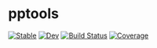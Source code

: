 # pptools

[![Stable](https://img.shields.io/badge/docs-stable-blue.svg)](https://docsteveharris.github.io/pptools.jl/stable/)
[![Dev](https://img.shields.io/badge/docs-dev-blue.svg)](https://docsteveharris.github.io/pptools.jl/dev/)
[![Build Status](https://github.com/docsteveharris/pptools.jl/actions/workflows/CI.yml/badge.svg?branch=main)](https://github.com/docsteveharris/pptools.jl/actions/workflows/CI.yml?query=branch%3Amain)
[![Coverage](https://codecov.io/gh/docsteveharris/pptools.jl/branch/main/graph/badge.svg)](https://codecov.io/gh/docsteveharris/pptools.jl)
